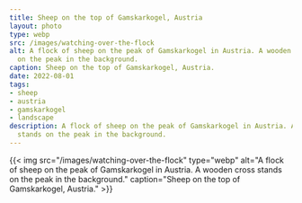 ```yaml
---
title: Sheep on the top of Gamskarkogel, Austria
layout: photo
type: webp
src: /images/watching-over-the-flock
alt: A flock of sheep on the peak of Gamskarkogel in Austria. A wooden cross stands
  on the peak in the background.
caption: Sheep on the top of Gamskarkogel, Austria.
date: 2022-08-01
tags:
- sheep
- austria
- gamskarkogel
- landscape
description: A flock of sheep on the peak of Gamskarkogel in Austria. A wooden cross
  stands on the peak in the background.
---
```


{{< img src="/images/watching-over-the-flock" type="webp" alt="A flock of sheep on the peak of Gamskarkogel in Austria. A wooden cross stands on the peak in the background." caption="Sheep on the top of Gamskarkogel, Austria." >}}
